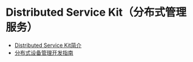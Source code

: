 # Distributed Service Kit（分布式管理服务）

- [Distributed Service Kit简介](distributedservice-kit-intro.md)
- [分布式设备管理开发指南](devicemanager-guidelines.md)

